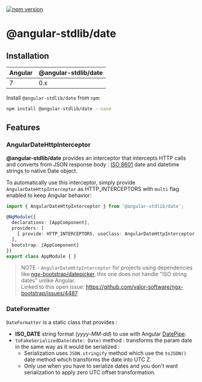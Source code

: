 [![npm version](https://badge.fury.io/js/%40angular-stdlib%2Fdate.svg)](https://badge.fury.io/js/%40angular-stdlib%2Fdate)

# @angular-stdlib/date

## Installation

| Angular | @angular-stdlib/date |
| ------- | -------------------- |
| 7 | 0.x |

Install `@angular-stdlib/date` from `npm`:
```bash
npm install @angular-stdlib/date --save
```

## Features

### AngularDateHttpInterceptor

**@angular-stdlib/date** provides an interceptor that intercepts HTTP calls and converts from JSON response body : [ISO 8601](https://www.iso.org/fr/iso-8601-date-and-time-format.html) date and datetime strings to native Date object.

To automatically use this interceptor, simply provide `AngularDateHttpInterceptor` as HTTP_INTERCEPTORS with `multi` flag enabled to keep Angular behavior:

```typescript
import { AngularDateHttpInterceptor } from '@angular-stdlib/date';

@NgModule({
  declarations: [AppComponent],
  providers: [
    { provide: HTTP_INTERCEPTORS, useClass: AngularDateHttpInterceptor, multi: true}
  ],
  bootstrap: [AppComponent]
})
export class AppModule { }
```

> NOTE - `AngularDateHttpInterceptor` for projects using dependencies like [ngx-bootstrap/datepicker](https://github.com/valor-software/ngx-bootstrap/tree/development/src/datepicker), this one does not handle "ISO string dates" unlike Angular.<br>
> Linked to this open issue: https://github.com/valor-software/ngx-bootstrap/issues/4487

### DateFormatter

`DateFormatter` is a static class that provides :
* **ISO_DATE** string format (*yyyy-MM-dd*) to use with Angular [DatePipe](https://angular.io/api/common/DatePipe).
* `toFakeSerializedDate(date: Date)` method : transforms the param date in the same way as it would be serialized :
   * Serialization uses `JSON.stringify` method which use the `toJSON()` date method which transforms the date into UTC Z.
   * Only use when you have to serialize dates and you don't want serialization to apply zero UTC offset transformation.
